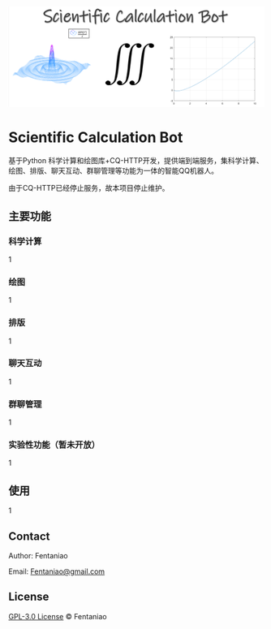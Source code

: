 ![logo](README.assets/logo.png)

# Scientific Calculation Bot

基于Python 科学计算和绘图库+CQ-HTTP开发，提供端到端服务，集科学计算、绘图、排版、聊天互动、群聊管理等功能为一体的智能QQ机器人。

由于CQ-HTTP已经停止服务，故本项目停止维护。

## 主要功能

### 科学计算

1

### 绘图

1

### 排版

1

### 聊天互动

1

### 群聊管理

1

### 实验性功能（暂未开放）

1

## 使用

1

## Contact

Author: Fentaniao

Email: [Fentaniao@gmail.com](mailto:Fentaniao@gmail.com)

## License

[GPL-3.0 License](https://github.com/Fentaniao/ScientificCalculationBot/blob/main/LICENSE) © Fentaniao
